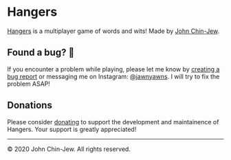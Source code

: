 # Hangers

[Hangers](https://hangers.party/) is a multiplayer game of words and wits! Made by [John Chin-Jew](https://jawnyawns.github.io/).

## Found a bug? 🐛

If you encounter a problem while playing, please let me know by [creating a bug report](https://github.com/jawnyawns/hangers/issues/new/choose) or messaging me on Instagram: [@jawnyawns](https://www.instagram.com/jawnyawns/). I will try to fix the problem ASAP!

## Donations

Please consider [donating](https://buymeacoffee.com/johnchinjew) to support the development and maintainence of Hangers. Your support is greatly appreciated!

---

© 2020 John Chin-Jew. All rights reserved.
